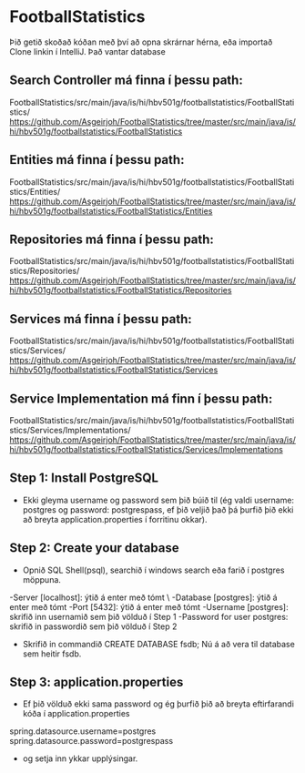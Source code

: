 # FootballStatistics
Þið getið skoðað kóðan með því að opna skrárnar hérna, eða importað Clone linkin í IntelliJ. Það vantar database

## Search Controller má finna í þessu path:
FootballStatistics/src/main/java/is/hi/hbv501g/footballstatistics/FootballStatistics/
https://github.com/Asgeirjoh/FootballStatistics/tree/master/src/main/java/is/hi/hbv501g/footballstatistics/FootballStatistics

## Entities má finna í þessu path:
FootballStatistics/src/main/java/is/hi/hbv501g/footballstatistics/FootballStatistics/Entities/
https://github.com/Asgeirjoh/FootballStatistics/tree/master/src/main/java/is/hi/hbv501g/footballstatistics/FootballStatistics/Entities

## Repositories má finna í þessu path:
FootballStatistics/src/main/java/is/hi/hbv501g/footballstatistics/FootballStatistics/Repositories/
https://github.com/Asgeirjoh/FootballStatistics/tree/master/src/main/java/is/hi/hbv501g/footballstatistics/FootballStatistics/Repositories

## Services má finna í þessu path:
FootballStatistics/src/main/java/is/hi/hbv501g/footballstatistics/FootballStatistics/Services/
https://github.com/Asgeirjoh/FootballStatistics/tree/master/src/main/java/is/hi/hbv501g/footballstatistics/FootballStatistics/Services

## Service Implementation má finn í þessu path:
FootballStatistics/src/main/java/is/hi/hbv501g/footballstatistics/FootballStatistics/Services/Implementations/
https://github.com/Asgeirjoh/FootballStatistics/tree/master/src/main/java/is/hi/hbv501g/footballstatistics/FootballStatistics/Services/Implementations

## Step 1: Install PostgreSQL
  - Ekki gleyma username og password sem þið búið til (ég valdi username: postgres og password: postgrespass,
    ef þið veljið það þá þurfið þið ekki að breyta application.properties í forritinu okkar).


## Step 2: Create your database
  - Opnið SQL Shell(psql), searchið í windows search eða farið í postgres möppuna.

  -Server [localhost]: ýtið á enter með tómt \\
  -Database [postgres]: ýtið á enter með tómt
  -Port [5432]: ýtið á enter með tómt
  -Username [postgres]: skrifið inn usernamið sem þið völduð í Step 1
  -Password for user postgres: skrifið in passwordið sem þið völduð í Step 2

  - Skrifið in commandið CREATE DATABASE fsdb;
    Nú á að vera til database sem heitir fsdb.

## Step 3: application.properties

  - Ef þið völduð ekki sama password og ég þurfið þið að breyta eftirfarandi kóða í application.properties
  
  spring.datasource.username=postgres
  spring.datasource.password=postgrespass

  - og setja inn ykkar upplýsingar.
